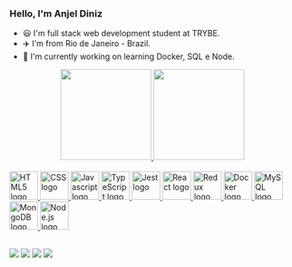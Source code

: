 ### Hello, I'm Anjel Diniz

- 😃 I'm full stack web development student at TRYBE.
- ✈️ I'm from Rio de Janeiro - Brazil.</li>
- 📜 I'm currently working on learning Docker, SQL e Node.
  
<div align="center">
  <a href="https://github.com/anjeldiniz">
  <img height="160em" src="https://github-readme-stats.vercel.app/api?username=anjeldiniz&show_icons=true&theme=dracula&include_all_commits=true&count_private=true"/>
  <img height="160em" src="https://github-readme-stats.vercel.app/api/top-langs/?username=anjeldiniz&layout=compact&langs_count=7&theme=dracula"/>
</div>
<div style="display: inline_block"><br>
<img src="https://cdn.worldvectorlogo.com/logos/html-1.svg" alt="HTML5 logo" width="50px" height="50px" /> <img src="https://cdn.worldvectorlogo.com/logos/css-3.svg" alt="CSS logo" width="50px" height="50px" /> <img src="https://cdn.worldvectorlogo.com/logos/logo-javascript.svg" alt="Javascript logo" width="50px" height="50px" /> <img src="https://cdn.worldvectorlogo.com/logos/typescript.svg" alt="TypeScript logo" width="50px" height="50px" /> <img src="https://cdn.worldvectorlogo.com/logos/jest-2.svg" alt="Jest logo" width="50px" height="50px" /> <img src="https://cdn.worldvectorlogo.com/logos/react-2.svg" alt="React logo" width="50px" height="50px" /> <img src="https://cdn.worldvectorlogo.com/logos/redux.svg" alt="Redux logo" width="50px" height="50px" /> <img src="https://cdn.worldvectorlogo.com/logos/docker.svg" alt="Docker logo" width="50px" height="50px" /> <img src="https://cdn.worldvectorlogo.com/logos/mysql-6.svg" alt="MySQL logo" width="50px" height="50px" /> <img src="https://cdn.worldvectorlogo.com/logos/mongodb-icon-1.svg" alt="MongoDB logo" width="50px" height="50px" /> <img src="https://cdn.worldvectorlogo.com/logos/nodejs-1.svg" alt="Node.js logo" width="50px" height="50px" />
</div>
 
  ##
 
<div> 
  <a href="https://instagram.com/anjeldinizz" target="_blank"><img src="https://img.shields.io/badge/-Instagram-%23E4405F?style=for-the-badge&logo=instagram&logoColor=white" target="_blank"></a>
 <a href="https://discord.gg/anjeldiniz" target="_blank"><img src="https://img.shields.io/badge/Discord-7289DA?style=for-the-badge&logo=discord&logoColor=white" target="_blank"></a> 
  <a href = "mailto:anjeldiniz@gmail.com"><img src="https://img.shields.io/badge/-Gmail-%23333?style=for-the-badge&logo=gmail&logoColor=white" target="_blank"></a>
  <a href="https://www.linkedin.com/in/anjel-diniz-215347b4" target="_blank"><img src="https://img.shields.io/badge/-LinkedIn-%230077B5?style=for-the-badge&logo=linkedin&logoColor=white" target="_blank"></a> 
</div>
